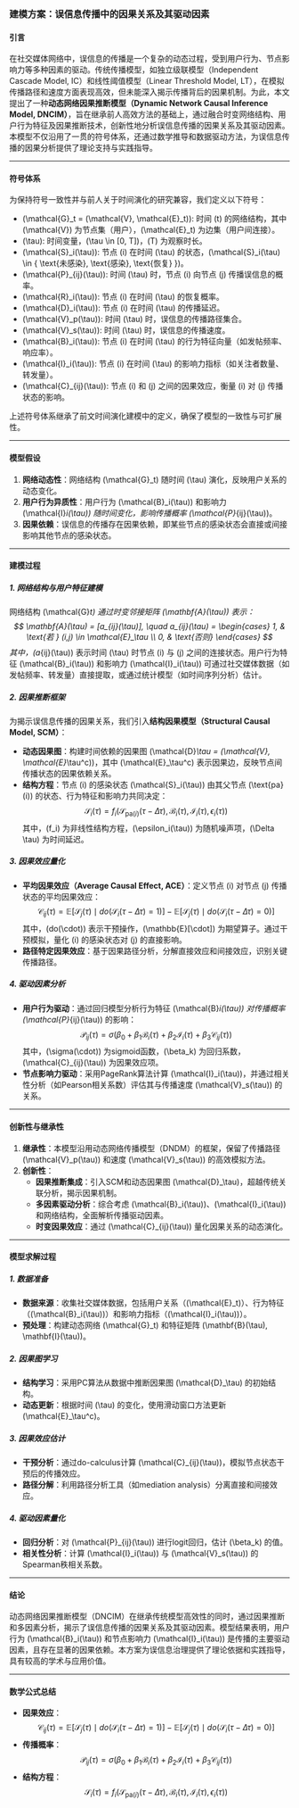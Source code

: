 ### 建模方案：误信息传播中的因果关系及其驱动因素

#### 引言
在社交媒体网络中，误信息的传播是一个复杂的动态过程，受到用户行为、节点影响力等多种因素的驱动。传统传播模型，如独立级联模型（Independent Cascade Model, IC）和线性阈值模型（Linear Threshold Model, LT），在模拟传播路径和速度方面表现高效，但未能深入揭示传播背后的因果机制。为此，本文提出了一种**动态网络因果推断模型（Dynamic Network Causal Inference Model, DNCIM）**，旨在继承前人高效方法的基础上，通过融合时变网络结构、用户行为特征及因果推断技术，创新性地分析误信息传播的因果关系及其驱动因素。本模型不仅沿用了一贯的符号体系，还通过数学推导和数据驱动方法，为误信息传播的因果分析提供了理论支持与实践指导。

---

#### 符号体系
为保持符号一致性并与前人关于时间演化的研究兼容，我们定义以下符号：
- \(\mathcal{G}_t = (\mathcal{V}, \mathcal{E}_t)\): 时间 \(t\) 的网络结构，其中 \(\mathcal{V}\) 为节点集（用户），\(\mathcal{E}_t\) 为边集（用户间连接）。
- \(\tau\): 时间变量，\(\tau \in [0, T]\)，\(T\) 为观察时长。
- \(\mathcal{S}_i(\tau)\): 节点 \(i\) 在时间 \(\tau\) 的状态，\(\mathcal{S}_i(\tau) \in \{ \text{未感染}, \text{感染}, \text{恢复} \}\)。
- \(\mathcal{P}_{ij}(\tau)\): 时间 \(\tau\) 时，节点 \(i\) 向节点 \(j\) 传播误信息的概率。
- \(\mathcal{R}_i(\tau)\): 节点 \(i\) 在时间 \(\tau\) 的恢复概率。
- \(\mathcal{D}_i(\tau)\): 节点 \(i\) 在时间 \(\tau\) 的传播延迟。
- \(\mathcal{V}_p(\tau)\): 时间 \(\tau\) 时，误信息的传播路径集合。
- \(\mathcal{V}_s(\tau)\): 时间 \(\tau\) 时，误信息的传播速度。
- \(\mathcal{B}_i(\tau)\): 节点 \(i\) 在时间 \(\tau\) 的行为特征向量（如发帖频率、响应率）。
- \(\mathcal{I}_i(\tau)\): 节点 \(i\) 在时间 \(\tau\) 的影响力指标（如关注者数量、转发量）。
- \(\mathcal{C}_{ij}(\tau)\): 节点 \(i\) 和 \(j\) 之间的因果效应，衡量 \(i\) 对 \(j\) 传播状态的影响。

上述符号体系继承了前文时间演化建模中的定义，确保了模型的一致性与可扩展性。

---

#### 模型假设
1. **网络动态性**：网络结构 \(\mathcal{G}_t\) 随时间 \(\tau\) 演化，反映用户关系的动态变化。
2. **用户行为异质性**：用户行为 \(\mathcal{B}_i(\tau)\) 和影响力 \(\mathcal{I}_i(\tau)\) 随时间变化，影响传播概率 \(\mathcal{P}_{ij}(\tau)\)。
3. **因果依赖**：误信息的传播存在因果依赖，即某些节点的感染状态会直接或间接影响其他节点的感染状态。

---

#### 建模过程

##### 1. 网络结构与用户特征建模
网络结构 \(\mathcal{G}_t\) 通过时变邻接矩阵 \(\mathbf{A}(\tau)\) 表示：
$$
\mathbf{A}(\tau) = [a_{ij}(\tau)], \quad a_{ij}(\tau) = \begin{cases}
1, & \text{若 } (i,j) \in \mathcal{E}_\tau \\
0, & \text{否则}
\end{cases}
$$
其中，\(a_{ij}(\tau)\) 表示时间 \(\tau\) 时节点 \(i\) 与 \(j\) 之间的连接状态。用户行为特征 \(\mathcal{B}_i(\tau)\) 和影响力 \(\mathcal{I}_i(\tau)\) 可通过社交媒体数据（如发帖频率、转发量）直接提取，或通过统计模型（如时间序列分析）估计。

##### 2. 因果推断框架
为揭示误信息传播的因果关系，我们引入**结构因果模型（Structural Causal Model, SCM）**：
- **动态因果图**：构建时间依赖的因果图 \(\mathcal{D}_\tau = (\mathcal{V}, \mathcal{E}_\tau^c)\)，其中 \(\mathcal{E}_\tau^c\) 表示因果边，反映节点间传播状态的因果依赖关系。
- **结构方程**：节点 \(i\) 的感染状态 \(\mathcal{S}_i(\tau)\) 由其父节点 \(\text{pa}(i)\) 的状态、行为特征和影响力共同决定：
  $$
  \mathcal{S}_i(\tau) = f_i(\mathcal{S}_{\text{pa}(i)}(\tau - \Delta \tau), \mathcal{B}_i(\tau), \mathcal{I}_i(\tau), \epsilon_i(\tau))
  $$
  其中，\(f_i\) 为非线性结构方程，\(\epsilon_i(\tau)\) 为随机噪声项，\(\Delta \tau\) 为时间延迟。

##### 3. 因果效应量化
- **平均因果效应（Average Causal Effect, ACE）**：定义节点 \(i\) 对节点 \(j\) 传播状态的平均因果效应：
  $$
  \mathcal{C}_{ij}(\tau) = \mathbb{E}[\mathcal{S}_j(\tau) \mid do(\mathcal{S}_i(\tau - \Delta \tau) = 1)] - \mathbb{E}[\mathcal{S}_j(\tau) \mid do(\mathcal{S}_i(\tau - \Delta \tau) = 0)]
  $$
  其中，\(do(\cdot)\) 表示干预操作，\(\mathbb{E}[\cdot]\) 为期望算子。通过干预模拟，量化 \(i\) 的感染状态对 \(j\) 的直接影响。
- **路径特定因果效应**：基于因果路径分析，分解直接效应和间接效应，识别关键传播路径。

##### 4. 驱动因素分析
- **用户行为驱动**：通过回归模型分析行为特征 \(\mathcal{B}_i(\tau)\) 对传播概率 \(\mathcal{P}_{ij}(\tau)\) 的影响：
  $$
  \mathcal{P}_{ij}(\tau) = \sigma \left( \beta_0 + \beta_1 \mathcal{B}_i(\tau) + \beta_2 \mathcal{I}_i(\tau) + \beta_3 \mathcal{C}_{ij}(\tau) \right)
  $$
  其中，\(\sigma(\cdot)\) 为sigmoid函数，\(\beta_k\) 为回归系数，\(\mathcal{C}_{ij}(\tau)\) 为因果效应项。
- **节点影响力驱动**：采用PageRank算法计算 \(\mathcal{I}_i(\tau)\)，并通过相关性分析（如Pearson相关系数）评估其与传播速度 \(\mathcal{V}_s(\tau)\) 的关系。

---

#### 创新性与继承性
1. **继承性**：本模型沿用动态网络传播模型（DNDM）的框架，保留了传播路径 \(\mathcal{V}_p(\tau)\) 和速度 \(\mathcal{V}_s(\tau)\) 的高效模拟方法。
2. **创新性**：
   - **因果推断集成**：引入SCM和动态因果图 \(\mathcal{D}_\tau\)，超越传统关联分析，揭示因果机制。
   - **多因素驱动分析**：综合考虑 \(\mathcal{B}_i(\tau)\)、\(\mathcal{I}_i(\tau)\) 和网络结构，全面解析传播驱动因素。
   - **时变因果效应**：通过 \(\mathcal{C}_{ij}(\tau)\) 量化因果关系的动态演化。

---

#### 模型求解过程

##### 1. 数据准备
- **数据来源**：收集社交媒体数据，包括用户关系（\(\mathcal{E}_t\)）、行为特征（\(\mathcal{B}_i(\tau)\)）和影响力指标（\(\mathcal{I}_i(\tau)\)）。
- **预处理**：构建动态网络 \(\mathcal{G}_t\) 和特征矩阵 \(\mathbf{B}(\tau), \mathbf{I}(\tau)\)。

##### 2. 因果图学习
- **结构学习**：采用PC算法从数据中推断因果图 \(\mathcal{D}_\tau\) 的初始结构。
- **动态更新**：根据时间 \(\tau\) 的变化，使用滑动窗口方法更新 \(\mathcal{E}_\tau^c\)。

##### 3. 因果效应估计
- **干预分析**：通过do-calculus计算 \(\mathcal{C}_{ij}(\tau)\)，模拟节点状态干预后的传播效应。
- **路径分解**：利用路径分析工具（如mediation analysis）分离直接和间接效应。

##### 4. 驱动因素量化
- **回归分析**：对 \(\mathcal{P}_{ij}(\tau)\) 进行logit回归，估计 \(\beta_k\) 的值。
- **相关性分析**：计算 \(\mathcal{I}_i(\tau)\) 与 \(\mathcal{V}_s(\tau)\) 的Spearman秩相关系数。

---

#### 结论
动态网络因果推断模型（DNCIM）在继承传统模型高效性的同时，通过因果推断和多因素分析，揭示了误信息传播的因果关系及其驱动因素。模型结果表明，用户行为 \(\mathcal{B}_i(\tau)\) 和节点影响力 \(\mathcal{I}_i(\tau)\) 是传播的主要驱动因素，且存在显著的因果依赖。本方案为误信息治理提供了理论依据和实践指导，具有较高的学术与应用价值。

--- 

#### 数学公式总结
- **因果效应**：
  $$
  \mathcal{C}_{ij}(\tau) = \mathbb{E}[\mathcal{S}_j(\tau) \mid do(\mathcal{S}_i(\tau - \Delta \tau) = 1)] - \mathbb{E}[\mathcal{S}_j(\tau) \mid do(\mathcal{S}_i(\tau - \Delta \tau) = 0)]
  $$
- **传播概率**：
  $$
  \mathcal{P}_{ij}(\tau) = \sigma \left( \beta_0 + \beta_1 \mathcal{B}_i(\tau) + \beta_2 \mathcal{I}_i(\tau) + \beta_3 \mathcal{C}_{ij}(\tau) \right)
  $$
- **结构方程**：
  $$
  \mathcal{S}_i(\tau) = f_i(\mathcal{S}_{\text{pa}(i)}(\tau - \Delta \tau), \mathcal{B}_i(\tau), \mathcal{I}_i(\tau), \epsilon_i(\tau))
  $$